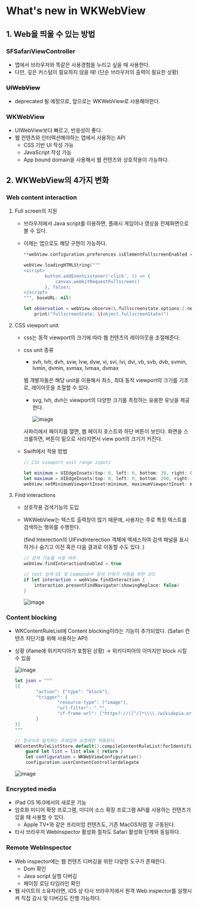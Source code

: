 # What's new in WKWebView

## 1. Web을 띄울 수 있는 방법

### SFSafariViewController

- 앱에서 브라우저와 똑같은 사용경험을 누리고 싶을 때 사용한다.
- 다만, 깊은 커스텀이 필요하지 않을 때! (단순 브라우저의 출력이 필요한 상황)

### ~~UIWebView~~

- deprecated 될 예정으로, 앞으로는 WKWebView로 사용해야한다.

### WKWebView

- UIWebView보다 빠르고, 반응성이 좋다.
- 웹 컨텐츠와 인터렉션해야하는 앱에서 사용하는 API
    - CSS 기반 UI 작성 가능
    - JavaScript 작성 가능
    - App bound domain을 사용해서 웹 컨텐츠와 상호작용이 가능하다.

## 2. WKWebView의 4가지 변화

### Web content interaction

1. Full screen의 지원
    - 브라우저에서 Java script를 이용하면, 플래시 게임이나 영상을 전체화면으로 볼 수 있다.
    - 이제는 앱으로도 해당 구현이 가능하다.
        
        ```swift
        **webView.configuration.preferences.isElementFullscreenEnabled = true**
        
        webView.loadingHTMLString("""
        <script>
        		button.addEventListener('click', () => {
        			canvas.webkitRequestFullscreen()
        		}, false);
        </script>
        """, baseURL: nil)
        
        let observation = webView.observe(\.fullscreenstate.options:[.new]) {object, change in
        	print("fullscreenState: \(object.fullscreenState)")
        ```
        
2. CSS viewport unit
    - css는 동적 viewport의 크기에 따라 웹 컨텐츠의 레이아웃을 조절해준다.
    - css unit 종류
        - svh, lvh, dvh, svw, lvw, dvw, vi, svi, lvi, dvi, vb, svb, dvb, svmin, lvmin, dvmin, svmax, lvmax, dvmax
        
        웹 개발자들은 해당 unit을 이용해서 최소, 최대 동적 viewport의 크기를 기초로, 레이아웃을 조절할 수 있다. 
        
        - svg, lvh, dvh는 viewport의 다양한 크기를 측정하는 유용한 유닛을 제공한다.
            
           ![image](https://user-images.githubusercontent.com/68676844/234506725-15a90672-6e37-4607-9db6-eb48782fa6f1.png)

        사파리에서 페이지를 열면, 웹 페이지 호스트와 하단 버튼이 보인다.
        화면을 스크롤하면, 버튼이 밑으로 사라지면서 view port의 크기가 커진다.
            
        
    - Swift에서 적용 방법
        
        ```swift
        // CSS viewport unit range inputs
        
        let minimum = UIEdgeInsets(top: 0, left: 0, bottom: 30, right: 0)
        let maximum = UIEdgeInsets(top: 0, left: 0, bottom: 200, right: 0)
        webView.setMinimumViewportInset(minimum, maximumViewportInset: maximum)
        ```
        
3. Find interactions
    - 상호작용 검색기능의 도입
    - WKWebView는 텍스트 출력창이 많기 때문에, 사용자는 주로 특정 텍스트를 검색하는 행위를 수행한다.
        
        (find Interection의 UIFindInterection 객체에 액세스하여 검색 패널을 표시하거나 숨기고 이전 혹은 다음 결과로 이동할 수도 있다. )
        
        ```swift
        // 검색 기능을 사용 여부
        webView.findInteractionEnabled = true
        
        // text 검색 UI 및 Command+F 등의 단축키 사용을 위한 코드
        if let interaction = webView.findInteraction {
        	interaction.presentFindNavigator(showingReplace: false)
        }
        ```
        
        ![image](https://user-images.githubusercontent.com/68676844/234507032-ff9194c0-5e97-4631-af5a-87971e55a307.png)

        

### Content blocking

- WKContentRuleList에 Content blocking이라는 기능이 추가되었다. (Safari 컨텐츠 차단기를 위해 사용하는 API)
- 상황 (ifame에 위키피디아가 포함된 상황) → 위키디피아의 이미지만 block 시킬 수 있음
    
    ![image](https://user-images.githubusercontent.com/68676844/234507073-51db61cb-52c7-4fb1-8ead-f16e6998b0fe.png)
    
    ```swift
    let json = """
    [{
    		"action": {"type": "block"},
    		"trigger": {
    				"resource-type": ["image"],
    				"url-filter": ".*",
    				"if-frame-url": ["https?://([^/]*\\\\.)wikidepia.org/"]
    		}
    }]
    """
    
    // 정규식과 일치하는 프레임의 요청에만 적용된다.
    WKContentRuleListStore.default().compileContentRuleList(forIdentifier: "example_blocker", encodedContentRulList: json) {list, error in
    	guard let list = list else { return }
    	let configuration = WKWebViewConfiguration()
    	configuration.userContentControllerdelegate
    ```
    
    ![image](https://user-images.githubusercontent.com/68676844/234507131-501426b0-4465-46ce-9e1b-dab22b09fb9d.png)

    

### Encrypted media

- iPad OS 16.0에서의 새로운 기능
- 암호화 미디어 확장 프로그램, 미디어 소스 확장 프로그램 APi를 사용하는 컨텐츠가 있을 때 사용할 수 있다.
    - Apple TV+와 같은 프리미엄 컨텐츠도, 기존 MacOS처럼 잘 구동된다.
- 타사 브라우저 WebInspector 활성화 절차도 Safari 활성화 단계와 동일하다.

### Remote WebInspector

- Web inspector에는 웹 컨텐츠 디버깅을 위한 다양한 도구가 존재한다.
    - Dom 확인
    - Java script 실행 디버깅
    - 페이징 로딩 타임라인 확인
- 웹 사이트의 소유자라면, iOS 상 타사 브라우저에서 원격 Web inspector를 실행시켜 직접 감시 및 디버깅도 진행 가능하다.

